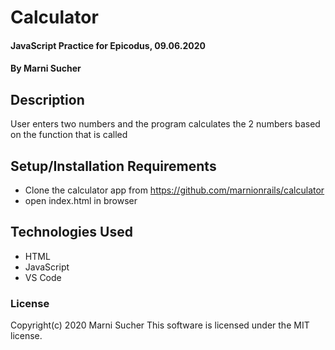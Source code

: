 # Calculator

#### JavaScript Practice for Epicodus, 09.06.2020

#### By **Marni Sucher**

## Description

User enters two numbers and the program calculates the 2 numbers based on the function that is called

## Setup/Installation Requirements

* Clone the calculator app from https://github.com/marnionrails/calculator
* open index.html in browser

## Technologies Used

* HTML
* JavaScript
* VS Code

### License

Copyright(c) 2020 Marni Sucher
This software is licensed under the MIT license.